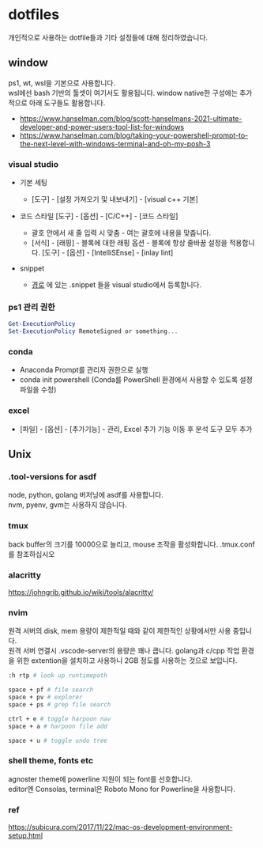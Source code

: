 # dotfiles

개인적으로 사용하는 dotfile들과 기타 설정들에 대해 정리하였습니다.

## window

ps1, wt, wsl을 기본으로 사용합니다.  
wsl에선 bash 기반의 툴셋이 여기서도 활용됩니다.
window native한 구성에는 추가적으로 아래 도구들도 활용합니다.

-   https://www.hanselman.com/blog/scott-hanselmans-2021-ultimate-developer-and-power-users-tool-list-for-windows
-   https://www.hanselman.com/blog/taking-your-powershell-prompt-to-the-next-level-with-windows-terminal-and-oh-my-posh-3

### visual studio

-   기본 세팅

    -   [도구] - [설정 가져오기 및 내보내기] - [visual c++ 기본]

-   코드 스타일
    [도구] - [옵션] - [C/C++] - [코드 스타일]

    -   괄호 안에서 새 줄 입력 시 맞춤 - 여는 괄호에 내용을 맞춥니다.
    -   [서식] - [래핑] - 블록에 대한 래핑 옵션 - 블록에 항상 줄바꿈 설정을 적용합니다.
        [도구] - [옵션] - [IntelliSEnse] - [inlay lint]

-   snippet
    -   [경로](./visualstudio/) 에 있는 .snippet 들을 visual studio에서 등록합니다.

### ps1 관리 권한

```ps1
Get-ExecutionPolicy
Set-ExecutionPolicy RemoteSigned or something...
```

### conda

-   Anaconda Prompt를 관리자 권한으로 실행
-   conda init powershell (Conda를 PowerShell 환경에서 사용할 수 있도록 설정 파일을 수정)

### excel

- [파일] - [옵션] - [추가기능] - 관리, Excel 추가 기능 이동 후 분석 도구 모두 추가

## Unix

### .tool-versions for asdf

node, python, golang 버저닝에 asdf를 사용합니다.  
nvm, pyenv, gvm는 사용하지 않습니다.

### tmux

back buffer의 크기를 10000으로 늘리고, mouse 조작을 활성화합니다.
.tmux.conf를 참조하십시오

### alacritty

https://johngrib.github.io/wiki/tools/alacritty/

### nvim

원격 서버의 disk, mem 용량이 제한적일 때와 같이 제한적인 상황에서만 사용 중입니다.  
원격 서버 연결시 .vscode-server의 용량은 꽤나 큽니다. golang과 c/cpp 작업 환경을 위한 extention을 설치하고 사용하니 2GB 정도를 사용하는 것으로 보입니다.

```bash
:h rtp # look up runtimepath

space + pf # file search
space + pv # explorer
space + ps # grep file search

ctrl + e # toggle harpoon nav
space + a # harpoon file add

space + u # toggle undo tree
```

### shell theme, fonts etc

agnoster theme에 powerline 지원이 되는 font를 선호합니다.  
editor엔 Consolas, terminal은 Roboto Mono for Powerline을 사용합니다.

### ref

https://subicura.com/2017/11/22/mac-os-development-environment-setup.html
